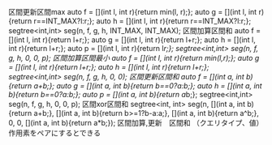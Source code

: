 区間更新区間max
  auto f = [](int l, int r){return min(l, r);};
  auto g = [](int l, int r){return r==INT_MAX?l:r;};
  auto h = [](int l, int r){return r==INT_MAX?l:r;};
  segtree<int,int> seg(n, f, g, h, INT_MAX, INT_MAX);
区間加算区間和
auto f = [](int l, int r){return l+r;};
auto g = [](int l, int r){return l+r;};
auto h = [](int l, int r){return l+r;};
auto p = [](int l, int r){return l*r;};
segtree<int,int> seg(n, f, g, h, 0, 0, p);
区間加算区間最小
auto f = [](int l, int r){return min(l,r);};
auto g = [](int l, int r){return l+r;};
auto h = [](int l, int r){return l+r;};
segtree<int,int> seg(n, f, g, h, 0, 0);
区間更新区間和
auto f = [](int a, int b){return a+b;};
auto g = [](int a, int b){return b==0?a:b;};
auto h = [](int a, int b){return b==0?a:b;};
auto p = [](int a, int b){return a*b;};
segtree<int,int> seg(n, f, g, h, 0, 0, p);
区間xor区間和
segtree<int, int> seg(n,
  [](int a, int b){return a+b;},
  [](int a, int b){return b>=1?b-a:a;},
  [](int a, int b){return a^b;},
  0, 0,
  [](int a, int b){return a*b;});
区間加算,更新　区間和
（クエリタイプ、値）
作用素をペアにするとできる
